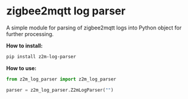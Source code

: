 # zigbee2mqtt log parser

A simple module for parsing of zigbee2mqtt logs into Python object for further processing.

**How to install:**

```sh
pip install z2m-log-parser
```

**How to use:**

```py
from z2m_log_parser import z2m_log_parser

parser = z2m_log_parser.Z2mLogParser("")
```

